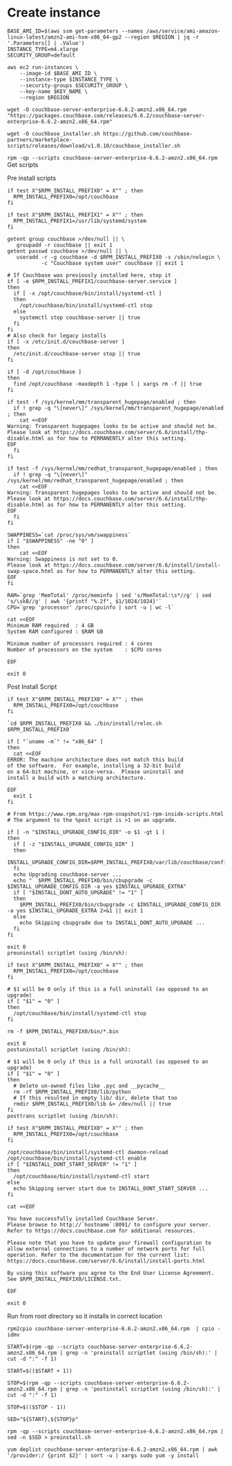 # Create instance


```
BASE_AMI_ID=$(aws ssm get-parameters --names /aws/service/ami-amazon-linux-latest/amzn2-ami-hvm-x86_64-gp2 --region $REGION | jq -r '.Parameters[] | .Value')
INSTANCE_TYPE=m4.xlarge
SECURITY_GROUP=default

aws ec2 run-instances \
    --image-id $BASE_AMI_ID \
    --instance-type $INSTANCE_TYPE \
    --security-groups $SECURITY_GROUP \
    --key-name $KEY_NAME \
    --region $REGION
```

`wget -O couchbase-server-enterprise-6.6.2-amzn2.x86_64.rpm  "https://packages.couchbase.com/releases/6.6.2/couchbase-server-enterprise-6.6.2-amzn2.x86_64.rpm"`

`wget -O couchbase_installer.sh https://github.com/couchbase-partners/marketplace-scripts/releases/download/v1.0.10/couchbase_installer.sh`

`rpm -qp --scripts couchbase-server-enterprise-6.6.2-amzn2.x86_64.rpm`  Get scripts

Pre install scripts
```
if test X"$RPM_INSTALL_PREFIX0" = X"" ; then
  RPM_INSTALL_PREFIX0=/opt/couchbase
fi

if test X"$RPM_INSTALL_PREFIX1" = X"" ; then
  RPM_INSTALL_PREFIX1=/usr/lib/systemd/system
fi

getent group couchbase >/dev/null || \
   groupadd -r couchbase || exit 1
getent passwd couchbase >/dev/null || \
   useradd -r -g couchbase -d $RPM_INSTALL_PREFIX0 -s /sbin/nologin \
           -c "Couchbase system user" couchbase || exit 1

# If Couchbase was previously installed here, stop it
if [ -e $RPM_INSTALL_PREFIX1/couchbase-server.service ]
then
  if [ -x /opt/couchbase/bin/install/systemd-ctl ]
  then
    /opt/couchbase/bin/install/systemd-ctl stop
  else
    systemctl stop couchbase-server || true
  fi
fi
# Also check for legacy installs
if [ -x /etc/init.d/couchbase-server ]
then
  /etc/init.d/couchbase-server stop || true
fi

if [ -d /opt/couchbase ]
then
  find /opt/couchbase -maxdepth 1 -type l | xargs rm -f || true
fi

if test -f /sys/kernel/mm/transparent_hugepage/enabled ; then
  if ! grep -q "\[never\]" /sys/kernel/mm/transparent_hugepage/enabled ; then
    cat <<EOF
Warning: Transparent hugepages looks to be active and should not be.
Please look at https://docs.couchbase.com/server/6.6/install/thp-disable.html as for how to PERMANENTLY alter this setting.
EOF
  fi
fi

if test -f /sys/kernel/mm/redhat_transparent_hugepage/enabled ; then
  if ! grep -q "\[never\]" /sys/kernel/mm/redhat_transparent_hugepage/enabled ; then
    cat <<EOF
Warning: Transparent hugepages looks to be active and should not be.
Please look at https://docs.couchbase.com/server/6.6/install/thp-disable.html as for how to PERMANENTLY alter this setting.
EOF
  fi
fi

SWAPPINESS=`cat /proc/sys/vm/swappiness`
if [ "$SWAPPINESS" -ne "0" ]
then
    cat <<EOF
Warning: Swappiness is not set to 0.
Please look at https://docs.couchbase.com/server/6.6/install/install-swap-space.html as for how to PERMANENTLY alter this setting.
EOF
fi

RAM=`grep 'MemTotal' /proc/meminfo | sed 's/MemTotal:\s*//g' | sed 's/\skB//g' | awk '{printf "%.2f", $1/1024/1024}'`
CPU=`grep 'processor' /proc/cpuinfo | sort -u | wc -l`

cat <<EOF
Minimum RAM required  : 4 GB
System RAM configured : $RAM GB

Minimum number of processors required : 4 cores
Number of processors on the system    : $CPU cores

EOF

exit 0
```

Post Install Script
```
if test X"$RPM_INSTALL_PREFIX0" = X"" ; then
  RPM_INSTALL_PREFIX0=/opt/couchbase
fi

`cd $RPM_INSTALL_PREFIX0 && ./bin/install/reloc.sh $RPM_INSTALL_PREFIX0`

if [ "`uname -m`" != "x86_64" ]
then
  cat <<EOF
ERROR: The machine architecture does not match this build
of the software.  For example, installing a 32-bit build
on a 64-bit machine, or vice-versa.  Please uninstall and
install a build with a matching architecture.

EOF
  exit 1
fi

# From https://www.rpm.org/max-rpm-snapshot/s1-rpm-inside-scripts.html
# The argument to the %post script is >1 on an upgrade.

if [ -n "$INSTALL_UPGRADE_CONFIG_DIR" -o $1 -gt 1 ]
then
  if [ -z "$INSTALL_UPGRADE_CONFIG_DIR" ]
  then
    INSTALL_UPGRADE_CONFIG_DIR=$RPM_INSTALL_PREFIX0/var/lib/couchbase/config
  fi
  echo Upgrading couchbase-server ...
  echo "  $RPM_INSTALL_PREFIX0/bin/cbupgrade -c $INSTALL_UPGRADE_CONFIG_DIR -a yes $INSTALL_UPGRADE_EXTRA"
  if [ "$INSTALL_DONT_AUTO_UPGRADE" != "1" ]
  then
    $RPM_INSTALL_PREFIX0/bin/cbupgrade -c $INSTALL_UPGRADE_CONFIG_DIR -a yes $INSTALL_UPGRADE_EXTRA 2>&1 || exit 1
  else
    echo Skipping cbupgrade due to INSTALL_DONT_AUTO_UPGRADE ...
  fi
fi

exit 0
preuninstall scriptlet (using /bin/sh):

if test X"$RPM_INSTALL_PREFIX0" = X"" ; then
  RPM_INSTALL_PREFIX0=/opt/couchbase
fi

# $1 will be 0 only if this is a full uninstall (as opposed to an upgrade)
if [ "$1" = "0" ]
then
  /opt/couchbase/bin/install/systemd-ctl stop
fi

rm -f $RPM_INSTALL_PREFIX0/bin/*.bin

exit 0
postuninstall scriptlet (using /bin/sh):

# $1 will be 0 only if this is a full uninstall (as opposed to an upgrade)
if [ "$1" = "0" ]
then
  # Delete un-owned files like .pyc and __pycache__
  rm -rf $RPM_INSTALL_PREFIX0/lib/python
  # If this resulted in empty lib/ dir, delete that too
  rmdir $RPM_INSTALL_PREFIX0/lib &> /dev/null || true
fi
posttrans scriptlet (using /bin/sh):

if test X"$RPM_INSTALL_PREFIX0" = X"" ; then
  RPM_INSTALL_PREFIX0=/opt/couchbase
fi

/opt/couchbase/bin/install/systemd-ctl daemon-reload
/opt/couchbase/bin/install/systemd-ctl enable
if [ "$INSTALL_DONT_START_SERVER" != "1" ]
then
  /opt/couchbase/bin/install/systemd-ctl start
else
  echo Skipping server start due to INSTALL_DONT_START_SERVER ...
fi

cat <<EOF

You have successfully installed Couchbase Server.
Please browse to http://`hostname`:8091/ to configure your server.
Refer to https://docs.couchbase.com for additional resources.

Please note that you have to update your firewall configuration to
allow external connections to a number of network ports for full
operation. Refer to the documentation for the current list:
https://docs.couchbase.com/server/6.6/install/install-ports.html

By using this software you agree to the End User License Agreement.
See $RPM_INSTALL_PREFIX0/LICENSE.txt.

EOF

exit 0
```

Run from root directory so it installs in correct location

`rpm2cpio couchbase-server-enterprise-6.6.2-amzn2.x86_64.rpm  | cpio -idmv`


`START=$(rpm -qp --scripts couchbase-server-enterprise-6.6.2-amzn2.x86_64.rpm | grep -n 'preinstall scriptlet (using /bin/sh):' | cut -d ":" -f 1)`

`START=$(($START + 1))`

`STOP=$(rpm -qp --scripts couchbase-server-enterprise-6.6.2-amzn2.x86_64.rpm | grep -n 'postinstall scriptlet (using /bin/sh):' | cut -d ":" -f 1)`

`STOP=$(($STOP - 1))`

`SED="${START},${STOP}p"`

`rpm -qp --scripts couchbase-server-enterprise-6.6.2-amzn2.x86_64.rpm | sed -n $SED > preinstall.sh`

`yum deplist couchbase-server-enterprise-6.6.2-amzn2.x86_64.rpm | awk '/provider:/ {print $2}' | sort -u | xargs sudo yum -y install`